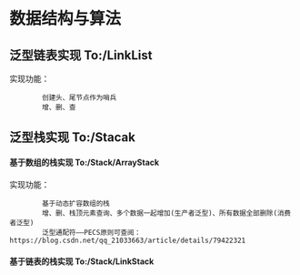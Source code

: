 # 数据结构与算法
## 泛型链表实现 To:/LinkList
   实现功能：
   
            创建头、尾节点作为哨兵
            增、删、查
## 泛型栈实现 To:/Stacak
#### 基于数组的栈实现 To:/Stack/ArrayStack
   实现功能：
               
            基于动态扩容数组的栈
            增、删、栈顶元素查询、多个数据一起增加(生产者泛型)、所有数据全部删除(消费者泛型)
            泛型通配符——PECS原则可查阅：https://blog.csdn.net/qq_21033663/article/details/79422321
 
#### 基于链表的栈实现 To:/Stack/LinkStack
   

